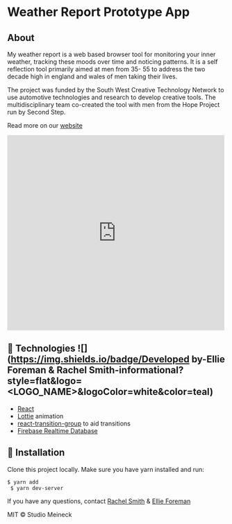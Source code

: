 # Weather Report Prototype App

## About 

My weather report is a web based browser tool for monitoring your inner weather, tracking these moods over time and noticing patterns. It is a self reflection tool primarily aimed at men from 35- 55 to address the two decade high in england and wales of men taking their lives.

The project was funded by the South West Creative Technology Network to use automotive technologies and research to develop creative tools. The multidisciplinary team co-created the tool with men from the Hope Project run by Second Step.

Read more on our <a href="https://myweatherreport.org/"> website </a>

<div style="padding-top: 0; margin-top: 0">
    <iframe src="https://player.vimeo.com/video/468571472" width="500" height="450" frameBorder="0" allow="autoplay; fullscreen" allowFullScreen></iframe>
</div>


## 🤖 Technologies ![](https://img.shields.io/badge/Developed by-Ellie Foreman & Rachel Smith-informational?style=flat&logo=<LOGO_NAME>&logoColor=white&color=teal) 


* [React](https://reactjs.org/)
* [Lottie](https://airbnb.io/lottie/#/) animation
* [react-transition-group](https://reactcommunity.org/react-transition-group/) to aid transitions
* [Firebase Realtime Database](https://firebase.google.com/docs/database)


## 🔧 Installation

Clone this project locally.
Make sure you have yarn installed and run:

```
$ yarn add 
 $ yarn dev-server
```

If you have any questions, contact <a href="https://github.com/rachelhs">Rachel Smith</a> & <a href="https://github.com/EllieForeman">Ellie Foreman</a> 

MIT © Studio Meineck




